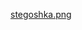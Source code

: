 [stegoshka.png](https://tokyowesterns.github.io/afgtf2017/stegoshka.png-3326c776ea706ed6abb36e3eeedc8aaadba10b36fe198e4cb9ed7279709fb39b)